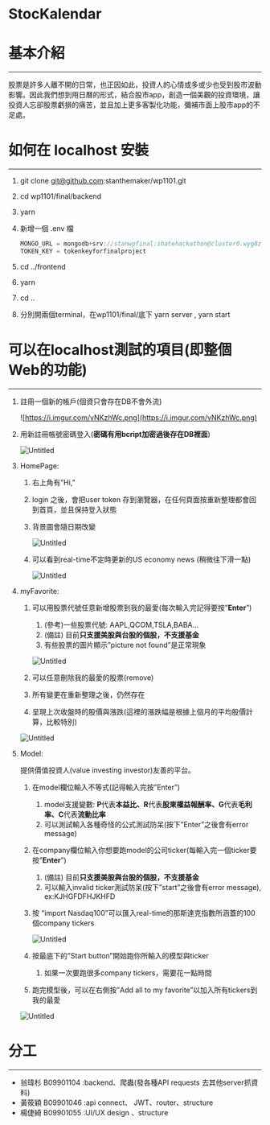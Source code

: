 # StocKalendar

# 基本介紹

---

股票是許多人離不開的日常，也正因如此，投資人的心情或多或少也受到股市波動影響。因此我們想到用日曆的形式，結合股市app，創造一個美觀的投資環境，讓投資人忘卻股票虧損的痛苦，並且加上更多客製化功能，彌補市面上股市app的不足處。

# **如何在 localhost 安裝**

---

1. git clone [git@github.com](mailto:git@github.com):stanthemaker/wp1101.git
2. cd wp1101/final/backend 
3. yarn 
4. 新增一個 .env 檔
    
    ```jsx
    MONGO_URL = mongodb+srv://stanwpfinal:ihatehackathon@cluster0.wyg8z.mongodb.net/final?retryWrites=true&w=majority
    TOKEN_KEY = tokenkeyforfinalproject
    ```
    
5. cd ../frontend
6. yarn 
7. cd ..
8. 分別開兩個terminal，在wp1101/final/底下 yarn server , yarn start

# 可以在localhost測試的項目(即整個Web的功能)

---

1. 註冊一個新的帳戶(個資只會存在DB不會外流)
    
    ![https://i.imgur.com/vNKzhWc.png](https://i.imgur.com/vNKzhWc.png)
    
2. 用新註冊帳號密碼登入(**密碼有用bcript加密過後存在DB裡面**)
    
    ![Untitled](StocKalendar%209db1ee6fac9049aaa66faf64444a76ab/Untitled.png)
    
3. HomePage:
    1. 右上角有”Hi,<username>”
    2. login 之後，會把user token 存到瀏覽器，在任何頁面按重新整理都會回到首頁，並且保持登入狀態
    3. 背景圖會隨日期改變
        
        ![Untitled](StocKalendar%209db1ee6fac9049aaa66faf64444a76ab/Untitled%201.png)
        
    4. 可以看到real-time不定時更新的US economy news (稍微往下滑一點)
        
        ![Untitled](StocKalendar%209db1ee6fac9049aaa66faf64444a76ab/Untitled%202.png)
        
4. myFavorite:
    1. 可以用股票代號任意新增股票到我的最愛(每次輸入完記得要按”**Enter**”)
        1. (參考)一些股票代號: AAPL,QCOM,TSLA,BABA...
        2. (備註) 目前**只支援美股與台股的個股，不支援基金**
        3. 有些股票的圖片顯示”picture not found”是正常現象
        
        ![Untitled](StocKalendar%209db1ee6fac9049aaa66faf64444a76ab/Untitled%203.png)
        
    2. 可以任意刪除我的最愛的股票(remove)
    3. 所有變更在重新整理之後，仍然存在
    4. 呈現上次收盤時的股價與漲跌(這裡的漲跌幅是根據上個月的平均股價計算，比較特別)
    
    ![Untitled](StocKalendar%209db1ee6fac9049aaa66faf64444a76ab/Untitled%204.png)
    
5. Model:
    
    提供價值投資人(value investing investor)友善的平台。
    
    1. 在model欄位輸入不等式(記得輸入完按”Enter”)
        1. model支援變數: **P**代表**本益比、R**代表**股東權益報酬率、G**代表**毛利率、C**代表**流動比率**
        2. 可以測試輸入各種奇怪的公式測試防呆(按下”Enter”之後會有error message)
    2. 在company欄位輸入你想要跑model的公司ticker(每輸入完一個ticker要按”**Enter**”)
        1. (備註) 目前**只支援美股與台股的個股，不支援基金**
        2. 可以輸入invalid ticker測試防呆(按下”start”之後會有error message), ex:KJHGFDFHJKHFD
    3. 按 “import Nasdaq100”可以匯入real-time的那斯達克指數所涵蓋的100個company tickers
        
        ![Untitled](StocKalendar%209db1ee6fac9049aaa66faf64444a76ab/Untitled%205.png)
        
    4. 按最底下的”Start button”開始跑你所輸入的模型與ticker
        1. 如果一次要跑很多company tickers，需要花一點時間
    5. 跑完模型後，可以在右側按”Add all to my favorite”以加入所有tickers到我的最愛
    
    ![Untitled](StocKalendar%209db1ee6fac9049aaa66faf64444a76ab/Untitled%206.png)
    

# 分工

---

- 翁瑋杉 B09901104 :backend、爬蟲(發各種API requests 去其他server抓資料)
- 黃筱穎 B09901046 :api connect、 JWT、router、structure
- 楊倢綺 B09901055 :UI/UX design 、structure
